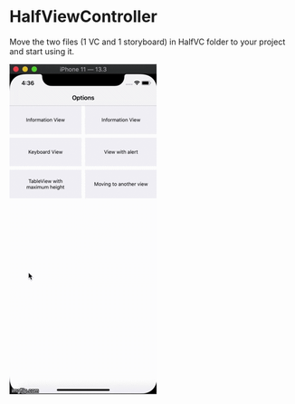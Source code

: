 # HalfViewController

Move the two files (1 VC and 1 storyboard) in HalfVC folder to your project and start using it.

![](./gif/halfvc.gif)
